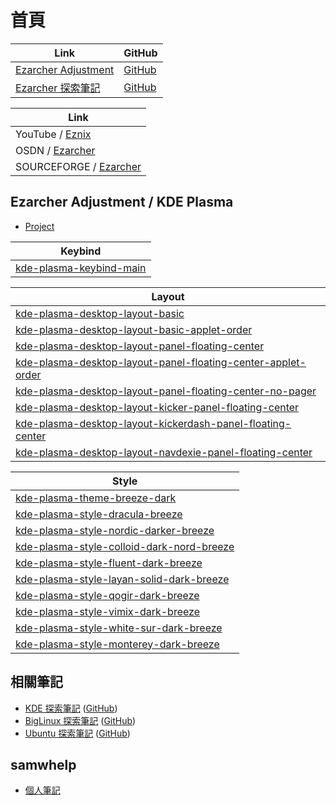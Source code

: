 
# 首頁

| Link | GitHub |
| --- | --- |
| [Ezarcher Adjustment](https://samwhelp.github.io/ezarcher-adjustment/) | [GitHub](https://github.com/samwhelp/ezarcher-adjustment) |
| [Ezarcher 探索筆記](https://samwhelp.github.io/note-about-ezarcher/) | [GitHub](https://github.com/samwhelp/note-about-ezarcher) |


| Link |
| --- |
| YouTube / [Eznix](https://www.youtube.com/c/eznix/videos) |
| OSDN / [Ezarcher](https://osdn.net/projects/ezarch/releases/) |
| SOURCEFORGE / [Ezarcher](https://sourceforge.net/projects/ezarch/files/) |



## Ezarcher Adjustment / KDE Plasma

* [Project](https://github.com/samwhelp/ezarcher-adjustment/tree/main/prototype/de/kde-plasma)


| Keybind |
| --- |
| [kde-plasma-keybind-main](https://github.com/samwhelp/ezarcher-adjustment/tree/main/prototype/de/kde-plasma/part/keybind/kde-plasma-keybind-main) |


| Layout |
| --- |
| [kde-plasma-desktop-layout-basic](https://github.com/samwhelp/ezarcher-adjustment/tree/main/prototype/de/kde-plasma/part/layout/kde-plasma-desktop-layout-basic) |
| [kde-plasma-desktop-layout-basic-applet-order](https://github.com/samwhelp/ezarcher-adjustment/tree/main/prototype/de/kde-plasma/part/layout/kde-plasma-desktop-layout-basic-applet-order) |
| [kde-plasma-desktop-layout-panel-floating-center](https://github.com/samwhelp/ezarcher-adjustment/tree/main/prototype/de/kde-plasma/part/layout/kde-plasma-desktop-layout-panel-floating-center) |
| [kde-plasma-desktop-layout-panel-floating-center-applet-order](https://github.com/samwhelp/ezarcher-adjustment/tree/main/prototype/de/kde-plasma/part/layout/kde-plasma-desktop-layout-panel-floating-center-applet-order) |
| [kde-plasma-desktop-layout-panel-floating-center-no-pager](https://github.com/samwhelp/ezarcher-adjustment/tree/main/prototype/de/kde-plasma/part/layout/kde-plasma-desktop-layout-panel-floating-center-no-pager) |
| [kde-plasma-desktop-layout-kicker-panel-floating-center](https://github.com/samwhelp/ezarcher-adjustment/tree/main/prototype/de/kde-plasma/part/layout/kde-plasma-desktop-layout-kicker-panel-floating-center) |
| [kde-plasma-desktop-layout-kickerdash-panel-floating-center](https://github.com/samwhelp/ezarcher-adjustment/tree/main/prototype/de/kde-plasma/part/layout/kde-plasma-desktop-layout-kickerdash-panel-floating-center) |
| [kde-plasma-desktop-layout-navdexie-panel-floating-center](https://github.com/samwhelp/ezarcher-adjustment/tree/main/prototype/de/kde-plasma/part/layout/kde-plasma-desktop-layout-navdexie-panel-floating-center) |


| Style |
| --- |
| [kde-plasma-theme-breeze-dark](https://github.com/samwhelp/ezarcher-adjustment/tree/main/prototype/de/kde-plasma/part/style/kde-plasma-theme-breeze-dark) |
| [kde-plasma-style-dracula-breeze](https://github.com/samwhelp/ezarcher-adjustment/tree/main/prototype/de/kde-plasma/part/style/kde-plasma-style-dracula-breeze) |
| [kde-plasma-style-nordic-darker-breeze](https://github.com/samwhelp/ezarcher-adjustment/tree/main/prototype/de/kde-plasma/part/style/kde-plasma-style-nordic-darker-breeze) |
| [kde-plasma-style-colloid-dark-nord-breeze](https://github.com/samwhelp/ezarcher-adjustment/tree/main/prototype/de/kde-plasma/part/style/kde-plasma-style-colloid-dark-nord-breeze) |
| [kde-plasma-style-fluent-dark-breeze](https://github.com/samwhelp/ezarcher-adjustment/tree/main/prototype/de/kde-plasma/part/style/kde-plasma-style-fluent-dark-breeze) |
| [kde-plasma-style-layan-solid-dark-breeze](https://github.com/samwhelp/ezarcher-adjustment/tree/main/prototype/de/kde-plasma/part/style/kde-plasma-style-layan-solid-dark-breeze) |
| [kde-plasma-style-qogir-dark-breeze](https://github.com/samwhelp/ezarcher-adjustment/tree/main/prototype/de/kde-plasma/part/style/kde-plasma-style-qogir-dark-breeze) |
| [kde-plasma-style-vimix-dark-breeze](https://github.com/samwhelp/ezarcher-adjustment/tree/main/prototype/de/kde-plasma/part/style/kde-plasma-style-vimix-dark-breeze) |
| [kde-plasma-style-white-sur-dark-breeze](https://github.com/samwhelp/ezarcher-adjustment/tree/main/prototype/de/kde-plasma/part/style/kde-plasma-style-white-sur-dark-breeze) |
| [kde-plasma-style-monterey-dark-breeze](https://github.com/samwhelp/ezarcher-adjustment/tree/main/prototype/de/kde-plasma/part/style/kde-plasma-style-monterey-dark-breeze) |


## 相關筆記

* [KDE 探索筆記](https://samwhelp.github.io/note-about-kde/) ([GitHub](https://github.com/samwhelp/note-about-kde/))
* [BigLinux 探索筆記](https://samwhelp.github.io/note-about-biglinux/) ([GitHub](https://github.com/samwhelp/note-about-biglinux/))
* [Ubuntu 探索筆記](https://samwhelp.github.io/note-about-ubuntu/) ([GitHub](https://github.com/samwhelp/note-about-ubuntu/))


## samwhelp

* [個人筆記](https://samwhelp.github.io/book/)

